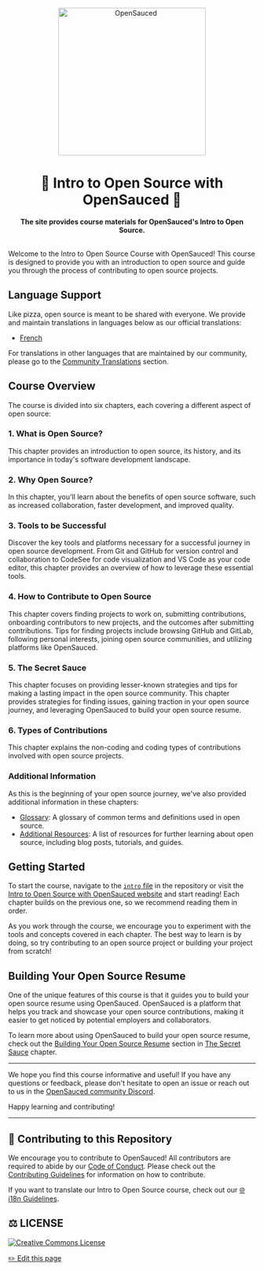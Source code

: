 <div align="center">
  <br>
  <img alt="OpenSauced" src="https://i.ibb.co/7jPXt0Z/logo1-92f1a87f.png" width="300px">
  <h1>🍕 Intro to Open Source with OpenSauced 🍕</h1>
  <strong>The site provides course materials for OpenSauced's Intro to Open Source.</strong>
</div>
<br>

Welcome to the Intro to Open Source Course with OpenSauced! This course is designed to provide you with an introduction to open source and guide you through the process of contributing to open source projects.

## Language Support

Like pizza, open source is meant to be shared with everyone. We provide and maintain translations in languages below as our official translations:

- [French](./translations/fr/README.md)

For translations in other languages that are maintained by our community, please go to the [Community Translations](../community-translations.md) section.

## Course Overview

The course is divided into six chapters, each covering a different aspect of open source:

### 1. What is Open Source?

This chapter provides an introduction to open source, its history, and its importance in today's software development landscape.

### 2. Why Open Source?

In this chapter, you'll learn about the benefits of open source software, such as increased collaboration, faster development, and improved quality.

### 3. Tools to be Successful

Discover the key tools and platforms necessary for a successful journey in open source development. From Git and GitHub for version control and collaboration to CodeSee for code visualization and VS Code as your code editor, this chapter provides an overview of how to leverage these essential tools.

### 4. How to Contribute to Open Source

This chapter covers finding projects to work on, submitting contributions, onboarding contributors to new projects, and the outcomes after submitting contributions. Tips for finding projects include browsing GitHub and GitLab, following personal interests, joining open source communities, and utilizing platforms like OpenSauced.

### 5. The Secret Sauce

This chapter focuses on providing lesser-known strategies and tips for making a lasting impact in the open source community. This chapter provides strategies for finding issues, gaining traction in your open source journey, and leveraging OpenSauced to build your open source resume.

### 6. Types of Contributions

This chapter explains the non-coding and coding types of contributions involved with open source projects.

### Additional Information

As this is the beginning of your open source journey, we've also provided additional information in these chapters:

- [Glossary](./10-glossary.md): A glossary of common terms and definitions used in open source.
- [Additional Resources](./08-additional-resources.md): A list of resources for further learning about open source, including blog posts, tutorials, and guides.

## Getting Started

To start the course, navigate to the [`intro` file](/intro-to-oss/01-intro.md) in the repository or visit the [Intro to Open Source with OpenSauced website](https://intro.opensauced.pizza/) and start reading! Each chapter builds on the previous one, so we recommend reading them in order.

As you work through the course, we encourage you to experiment with the tools and concepts covered in each chapter. The best way to learn is by doing, so try contributing to an open source project or building your project from scratch!

## Building Your Open Source Resume

One of the unique features of this course is that it guides you to build your open source resume using OpenSauced. OpenSauced is a platform that helps you track and showcase your open source contributions, making it easier to get noticed by potential employers and collaborators.

To learn more about using OpenSauced to build your open source resume, check out the [Building Your Open Source Resume](/intro-to-oss/06-the-secret-sauce.md#building-your-open-source-resume) section in [The Secret Sauce](/intro-to-oss/06-the-secret-sauce.md) chapter.

---

We hope you find this course informative and useful! If you have any questions or feedback, please don't hesitate to open an issue or reach out to us in the [OpenSauced community Discord](https://discord.com/invite/U2peSNf23P).

Happy learning and contributing!

---

## 🤝 Contributing to this Repository

We encourage you to contribute to OpenSauced! All contributors are required to abide by our [Code of Conduct](https://github.com/open-sauced/.github/blob/main/CODE_OF_CONDUCT.md). Please check out the [Contributing Guidelines](../CONTRIBUTING.md) for information on how to contribute.

If you want to translate our Intro to Open Source course, check out our [🌐 i18n Guidelines](../i18n-guidelines.md).

## ⚖️ LICENSE

[![Creative Commons License](https://i.creativecommons.org/l/by/4.0/88x31.png)](https://creativecommons.org/licenses/by/4.0/)

<footer>
  <a href="https://github.com/open-sauced/intro/blob/main/docs/intro-to-oss/README.md">✏️ Edit this page</a>
</footer>
